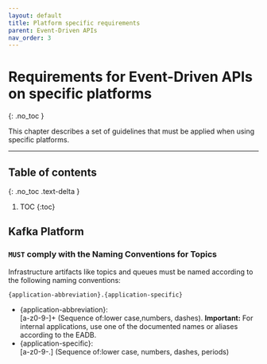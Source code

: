 ```yaml
---
layout: default
title: Platform specific requirements
parent: Event-Driven APIs
nav_order: 3
---
```


Requirements for Event-Driven APIs on specific platforms
===========================
{: .no_toc }

This chapter describes a set of guidelines that must be applied when using specific platforms. 

---

## Table of contents
{: .no_toc .text-delta }

1. TOC
{:toc}

## Kafka Platform

### `MUST` comply with the Naming Conventions for Topics
Infrastructure artifacts like topics and queues must be named according to the following naming conventions: 

`{application-abbreviation}.{application-specific}`

- {application-abbreviation}:\
[a-z0-9-]+ (Sequence of:lower case,numbers, dashes). **Important:** For internal applications, use one of the documented names or aliases according to the EADB. 
- {application-specific}:\
[a-z0-9-.] (Sequence of:lower case, numbers, dashes, periods)